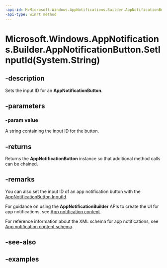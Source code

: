 ```yaml
---
-api-id: M:Microsoft.Windows.AppNotifications.Builder.AppNotificationButton.SetInputId(System.String)
-api-type: winrt method
---
```


# Microsoft.Windows.AppNotifications.Builder.AppNotificationButton.SetInputId(System.String)

<!--
public Microsoft.Windows.AppNotifications.Builder.AppNotificationButton SetInputId (string value);
-->


## -description

Sets the input ID for an **AppNotificationButton**.

## -parameters

### -param value

A string containing the input ID for the button.

## -returns

Returns the **AppNotificationButton** instance so that additional method calls can be chained.

## -remarks

You can also set the input ID of an app notification button with the [AppNotificationButton.InputId](xref:Microsoft.Windows.AppNotifications.Builder.AppNotificationButton.InputId).

For guidance on using the **AppNotificationBuilder** APIs to create the UI for app notifications, see [App notification content](/windows/apps/design/shell/tiles-and-notifications/adaptive-interactive-toasts).

For reference information about the XML schema for app notifications, see [App notification content schema](/windows/apps/design/shell/tiles-and-notifications/toast-schema).

## -see-also

## -examples


